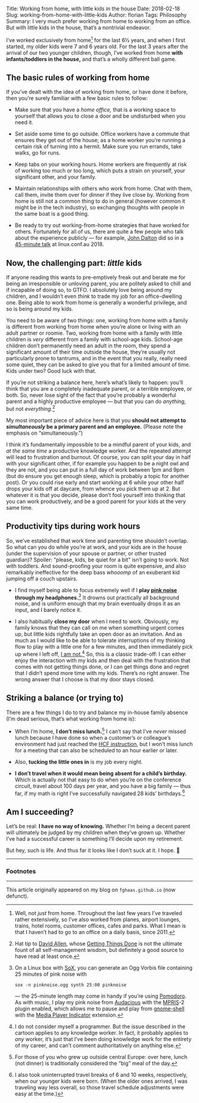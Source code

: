 Title: Working from home, with little kids in the house
Date: 2018-02-18
Slug: working-from-home-with-little-kids
Author: florian
Tags: Philosophy
Summary: I very much prefer working from home to working from an office. But with little kids in the house, that’s a nontrivial endeavor.

I’ve worked exclusively from home[^1] for the last 6½ years, and
when I first started, my older kids were 7 and 6 years old. For the
last 3 years after the arrival of our two younger children, though,
I’ve worked from home **with infants/toddlers in the house,** and
that’s a wholly different ball game.

## The basic rules of working from home

If you’ve dealt with the idea of working from home, or have
done it before, then you’re surely familiar with a few basic rules to
follow:

* Make sure that you have a _home office,_ that is a working space to
  yourself that allows you to close a door and be undisturbed when you
  need it.

* Set aside some time to go outside. Office workers have a commute
  that ensures they get out of the house; as a home worker you’re
  running a certain risk of turning into a hermit. Make sure you run
  errands, take walks, go for runs.

* Keep tabs on your working hours. Home workers are frequently at risk
  of working too much or too long, which puts a strain on yourself,
  your significant other, and your family.

* Maintain relationships with others who work from home. Chat with
  them, call them, invite them over for dinner if they live close
  by. Working from home is still not a common thing to do in general
  (however common it might be in the tech industry), so exchanging
  thoughts with people in the same boat is a good thing.

* Be ready to try out working-from-home strategies that have worked
  for others. Fortunately for all of us, there are quite a few people
  who talk about the experience publicly — for example,
  [John Dalton](https://twitter.com/johndalton) did so in a
  [45-minute talk](https://youtu.be/qFWkDPTjjEM) at linux.conf.au
  2018.

## Now, the challenging part: *little* kids

If anyone reading this wants to pre-emptively freak out and berate me
for being an irresponsible or unloving parent, you are politely asked
to chill and if incapable of doing so, to GTFO. I absolutely love
being around my children, and I wouldn’t even _think_ to trade my job
for an office-dwelling one. Being able to work from home is generally
a wonderful privilege, and so is being around my kids.

You need to be aware of two things: one, working from home with a
family is different from working from home when you’re alone or living
with an adult partner or roomie. Two, working from home with a family
with little children is _very_ different from a family with school-age
kids. School-age children don’t permanently need an adult in the room,
they spend a significant amount of their time outside the house,
they’re usually not particularly prone to tantrums, and in the event
that you really, really need some quiet, they can be asked to give you
that for a limited amount of time. Kids under two?  Good luck with
that.

If you’re not striking a balance here, here’s what’s likely to
happen: you’ll think that you are a completely inadequate parent, or a
terrible employee, or both. So, never lose sight of the fact that
you’re probably a wonderful parent and a highly productive employee —
but that you can do _anything,_ but not _everything._[^2]

My most important piece of advice here is that you **should not attempt
to _simultaneously_ be a primary parent and an employee.** (Please
note the emphasis on “simultaneously.”)

I think it’s fundamentally impossible to be a mindful parent of your
kids, and *at the same time* a productive knowledge worker. And the
repeated attempt will lead to frustration and burnout. Of course, you
can split your day in half with your significant other, if for example
you happen to be a night owl and they are not, and you can put in a
full day of work between 1pm and 9pm (but do ensure you get enough
sleep, which is probably a topic for another post). Or you could rise
early and start working at 6 while your other half drops your kids off
at daycare, from whence you pick them up at 2. But whatever it is that
you decide, please don’t fool yourself into thinking that you can work
productively, and be a good parent for your kids at the very same
time.

## Productivity tips during work hours

So, we’ve established that work time and parenting time shouldn’t
overlap. So what can you do while you’re at work, and your kids are in
the house (under the supervision of your spouse or partner, or other
trusted guardian)? Spoiler: “please, kids, be quiet for a bit” isn’t
going to work. Not with toddlers. And sound-proofing your room is
quite expensive, and also remarkably ineffective for the deep bass
_whooomp_ of an exuberant kid jumping off a couch upstairs.

* I find myself being able to focus extremely well if I **play
[pink noise](https://en.wikipedia.org/wiki/Pink_noise) through my
headphones.**[^3] It drowns out practically all background noise, and
is uniform enough that my brain eventually drops it as an input, and I
barely notice it.

* I also habitually **close my door** when I need to work. Obviously, my
family knows that they can call on me when something urgent comes up,
but little kids rightfully take an open door as an invitation. And as
much as I would like to be able to tolerate interruptions of my
thinking flow to play with a little one for a few minutes, and then
immediately pick up where I left off,
[I am not.](http://heeris.id.au/2013/this-is-why-you-shouldnt-interrupt-a-programmer/)[^4]
So, this is a classic trade-off: I can either enjoy the interaction
with my kids and then deal with the frustration that comes with not
getting things done, or I can get things done and regret that I didn’t
spend more time with my kids. There’s no right answer. The wrong
answer that I choose is that my door stays closed.

## Striking a balance (or trying to)

There are a few things I do to try and balance my in-house family
absence (I’m dead serious, that’s what working from home is):

* When I’m home, **I don’t miss lunch.**[^5] I can’t say that I’ve _never_
  missed lunch because I have done so when a customer’s or colleague’s
  environment had just reached the
  [HCF instruction](https://en.wikipedia.org/wiki/Halt_and_Catch_Fire),
  but I won’t miss lunch for a meeting that can also be scheduled to
  an hour earlier or later.

* Also, **tucking the little ones in** is my job every night.

* **I don’t travel when it would mean being absent for a child’s
  birthday.** Which is actually not that easy to do when you’re on the
  conference circuit, travel about 100 days per year, and you have a
  big family — thus far, if my math is right I’ve successfully
  navigated 28 kids’ birthdays.[^6]


## Am I succeeding?

Let’s be real: **I have no way of knowing.** Whether I’m being a
decent parent will ultimately be judged by my children when they’ve
grown up. Whether I’ve had a successful career is something I’ll
decide upon my retirement.

But hey, such is life. And thus far it looks like I don’t
suck at it. I hope. 🙂 


* * *

### Footnotes

[^1]: Well, not *just* from home. Throughout the last few years I’ve
    traveled rather extensively, so I’ve also worked from planes,
    airport lounges, trains, hotel rooms, customer offices, cafes and
    parks. What I mean is that I haven’t had to go to an office on a
    daily basis, since 2011. 

[^2]: Hat tip to
    [David Allen](https://en.wikipedia.org/wiki/David_Allen_(author)),
    whose [Getting Things Done](http://a.co/iZhglcP) is not the
    ultimate fount of all self-management wisdom, but definitely a
    good source to have read at least once.

[^3]: On a Linux box with [SoX](https://en.wikipedia.org/wiki/SoX),
    you can generate an Ogg Vorbis file containing 25 minutes of pink
    noise with
	```
	sox -n pinknoise.ogg synth 25:00 pinknoise
	```
	— the 25-minute length may come in handy if you’re using
    [Pomodoro](https://en.wikipedia.org/wiki/Pomodoro_Technique). As
    with music, I play my pink noise from
    [Audacious](https://audacious-media-player.org/) with the
    [MPRIS](https://specifications.freedesktop.org/mpris-spec/latest/)-2
    plugin enabled, which allows me to pause and play from
    [gnome-shell](https://wiki.gnome.org/Projects/GnomeShell) with the
    [Media Player Indicator](https://extensions.gnome.org/extension/55/media-player-indicator/)
    extension.

[^4]: I do not consider myself a programmer. But the issue described
    in the cartoon applies to any knowledge worker. In fact, it
    probably applies to _any_ worker, it’s just that I’ve been doing
    knowledge work for the entirety of my career, and can’t comment
    authoritatively on anything else.

[^5]: For those of you who grew up outside central Europe: over here,
    lunch (not dinner) is traditionally considered the “big” meal of
    the day.

[^6]: I also took uninterrupted travel breaks of 6 and 10 weeks,
    respectively, when our younger kids were born. (When the older
    ones arrived, I was traveling way less overall, so those travel
    schedule adjustments were easy at the time.)

* * *

This article originally appeared on my blog on `fghaas.github.io` (now defunct).

